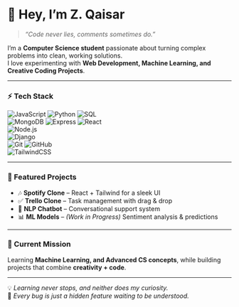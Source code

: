 # 👋 Hey, I’m Z. Qaisar  

> *“Code never lies, comments sometimes do.”*  

I’m a **Computer Science student** passionate about turning complex problems into clean, working solutions.  
I love experimenting with **Web Development, Machine Learning, and Creative Coding Projects**.  

---

### ⚡ Tech Stack  
![JavaScript](https://img.shields.io/badge/-JavaScript-F7DF1E?logo=javascript&logoColor=000) 
![Python](https://img.shields.io/badge/-Python-3776AB?logo=python&logoColor=fff) 
![SQL](https://img.shields.io/badge/-SQL-4479A1?logo=postgresql&logoColor=fff)  
![MongoDB](https://img.shields.io/badge/-MongoDB-47A248?logo=mongodb&logoColor=fff) 
![Express](https://img.shields.io/badge/-Express-000000?logo=express&logoColor=fff) 
![React](https://img.shields.io/badge/-React-61DAFB?logo=react&logoColor=000)  
![Node.js](https://img.shields.io/badge/-Node.js-339933?logo=node.js&logoColor=fff)  
![Django](https://img.shields.io/badge/-Django-092E20?logo=django&logoColor=fff)  
![Git](https://img.shields.io/badge/-Git-F05032?logo=git&logoColor=fff) 
![GitHub](https://img.shields.io/badge/-GitHub-181717?logo=github&logoColor=fff)  
![TailwindCSS](https://img.shields.io/badge/-TailwindCSS-38B2AC?logo=tailwind-css&logoColor=fff)  

---

### 🚀 Featured Projects  
- 🎶 **Spotify Clone** – React + Tailwind for a sleek UI  
- ✅ **Trello Clone** – Task management with drag & drop  
- 🤖 **NLP Chatbot** – Conversational support system  
- 📊 **ML Models** – *(Work in Progress)* Sentiment analysis & predictions  

---

### 🌱 Current Mission  
Learning **Machine Learning, and Advanced CS concepts**, while building projects that combine **creativity + code**.  

---

💡 *Learning never stops, and neither does my curiosity.*  
🎯 *Every bug is just a hidden feature waiting to be understood.*  
